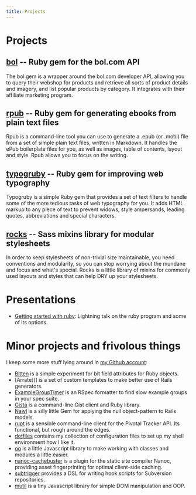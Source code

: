 ```yaml
---
title: Projects
---
```

# Projects

## [bol][] -- Ruby gem for the bol.com API

The bol gem is a wrapper around the bol.com developer API, allowing you to query their webshop for products and retrieve all sorts of product details and imagery, and list popular products by category. It integrates with their affiliate marketing program.

## [rpub][] -- Ruby gem for generating ebooks from plain text files

Rpub is a command-line tool you can use to generate a .epub (or .mobi) file from a set of simple plain text files, written in Markdown. It handles the ePub boilerplate files for you, as well as images, table of contents, layout and style. Rpub allows you to focus on the writing.

## [typogruby][] -- Ruby gem for improving web typography

Typogruby is a simple Ruby gem that provides a set of text filters to handle some of the more tedious tasks of web typography for you. It adds HTML markup to any piece of text to prevent widows, style ampersands, leading quotes, abbreviations and special characters.

## [rocks][] -- Sass mixins library for modular stylesheets

In order to keep stylesheets of non-trivial size maintainable, you need conventions and modularity, so you can stop worrying about the mundane and focus and what's special. Rocks is a little library of mixins for commonly used layouts and styles that can help DRY up your stylesheets.

# Presentations

* [Getting started with ruby][getting-started-with-ruby]: Lightning talk on the ruby program and some of its options.

# Minor projects and frivolous things

I keep some more stuff lying around in [my Github account][github]:

* [Bitten][] is a simple experiment for bit field attributes for Ruby objects.
* [Arrate][] is a set of custom templates to make better use of Rails generators.
* [ExampleGroupTimer][] is an RSpec formatter to find slow example groups in your spec suite.
* [Gista][] is a command-line Gist client and Ruby library.
* [Nawl][] is a silly little Gem for applying the null object-pattern to Rails models.
* [rupt][] is a sensible command-line client for the Pivotal Tracker API. Its functional, but rough around the edges.
* [dotfiles][] contains my collection of configuration files to set up my shell environment how I like it.
* [oo][] is a little Javascript library to make working with classes and modules a little easier.
* [nanoc-cachebuster][] is a plugin for the static site compiler Nanoc, providing asset fingerprinting for optimal client-side caching.
* [subtrigger][] provides a DSL for writing hook scripts for Subversion repositories.
* [mutil][] is a tiny Javascript library for simple DOM manipulation and OOP.

[rocks]:             http://avdgaag.github.com/rocks
[rocks]:             https://github.com/avdgaag/arrate
[bol]:               http://avdgaag.github.com/bol
[rpub]:              http://avdgaag.github.com/rpub
[typogruby]:         http://avdgaag.github.com/typogruby
[rupt]:              http://avdgaag.github.com/rupt
[dotfiles]:          https://github.com/avdgaag/dotfiles
[oo]:                https://github.com/avdgaag/oo
[nanoc-cachebuster]: http://avdgaag.github.com/nanoc-cachebuster/
[subtrigger]:        http://avdgaag.github.com/subtrigger/
[mutil]:             http://avdgaag.github.com/mutil/
[nawl]:              https://github.com/avdgaag/nawl/
[github]:            http://github.com/avdgaag
[ExampleGroupTimer]: https://github.com/avdgaag/example_group_timer
[Gista]:             http://avdgaag.github.com/gista
[Bitten]:            http://avdgaag.github.com/bitten
[getting-started-with-ruby]: https://speakerdeck.com/u/avdgaag/p/getting-started-with-ruby
